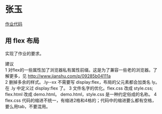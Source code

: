 # 张玉
[作业代码](http://pan.baidu.com/s/1bprdid5@Joel )

## 用 flex 布局  
实现了作业的要求。

建议  
1 对flex的一些属性加了浏览器私有属性前缀。这是为了兼容一些老的浏览器。了解更多，见 http://www.jianshu.com/p/09285b04111a  
2 删掉多余的样式。.ly--xx 不需要写 display:flex，布局的父元素都会加类名 ly。在 .ly 中定义过 display:flex 了。
3 文件名字的优化。flex.css 改成 style.css; flex.html 改成 demo.html。 demo.html，style.css 是一种约定俗成的名称。
4 flex.css 代码的缩进不统一，有缩进2格和4格的；代码中的缩进要么都有空格，要么用tab，不要混用。



